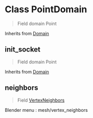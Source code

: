 
# Class PointDomain

> Field domain Point
  
Inherits from [Domain](/docs/core/domain.MD)




## init_socket

> Field domain Point
  
Inherits from [Domain](/docs/core/domain.MD)




## neighbors

 > Field [VertexNeighbors](/docs/nodes/VertexNeighbors.md)

Blender menu : mesh/vertex_neighbors

